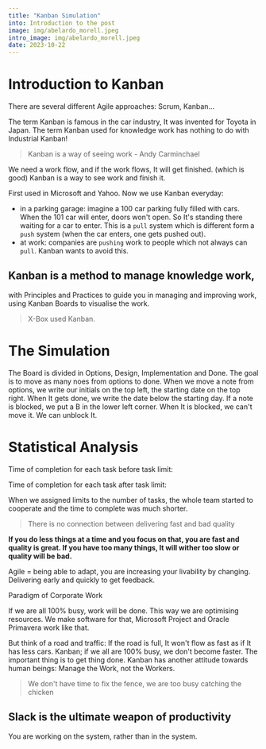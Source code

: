 ```yaml
---
title: "Kanban Simulation"
into: Introduction to the post
image: img/abelardo_morell.jpeg
intro_image: img/abelardo_morell.jpeg
date: 2023-10-22
---
```


# Introduction to Kanban

There are several different Agile approaches: Scrum, Kanban...

The term Kanban is famous in the car industry, It was invented for Toyota in Japan.
The term Kanban used for knowledge work has nothing to do with Industrial Kanban!

> Kanban is a way of seeing work  - Andy Carminchael

We need a work flow, and if the work flows, It will get finished. (which is good)
Kanban is a way to see work and finish it.

First used in Microsoft and Yahoo. Now we use Kanban everyday:
- in a parking garage: imagine a 100 car parking fully filled with cars. When the 101 car will enter, doors won't open. So It's standing there waiting for a car to enter. This is a `pull` system which is different form a `push` system (when the car enters, one gets pushed out).
- at work: companies are `pushing`  work to people which not always can `pull`. Kanban wants to avoid this.

## Kanban is a method to manage knowledge work,
with Principles and Practices to guide you in managing and improving work, using Kanban Boards to visualise the work.
> X-Box used Kanban.

# The Simulation

The Board is divided in Options, Design, Implementation and Done. The goal is to move as many noes from options to done. When we move a note from options, we write our initials on the top left, the starting date on the top right. When It gets done, we write the date below the starting day.
If a note is blocked, we put a B in the lower left corner. When It is blocked, we can't move it. We can unblock It.

# Statistical Analysis

Time of completion for each task before task limit:


Time of completion for each task after task limit:

When we assigned limits to the number of tasks, the whole team started to cooperate and the time to complete was much shorter.

> There is no connection between delivering fast and bad quality

**If you do less things at a time and you focus on that, you are fast and quality is great. If you have too many things, It will wither too slow or quality will be bad.**

Agile = being able to adapt, you are increasing your livability by changing. Delivering early and quickly to get feedback.

Paradigm of Corporate Work

If we are all 100% busy, work will be done. This way we are optimising resources.
We make software for that, Microsoft Project and Oracle Primavera work like that.

But think of a road and traffic: If the road is full, It won't flow as fast as if It has less cars.
Kanban; if we all are 100% busy, we don't become faster. The important thing is to get thing done.
Kanban has another attitude towards human beings: Manage the Work, not the Workers.

> We don't have time to fix the fence, we are too busy catching the chicken

## Slack is the ultimate weapon of productivity

You are working on the system, rather than in the system.
